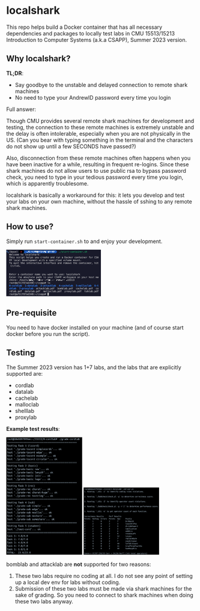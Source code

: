 # localshark

This repo helps build a Docker container that has all necessary dependencies and packages to locally test labs in CMU 15513/15213 Introduction to Computer Systems (a.k.a CSAPP), Summer 2023 version.

## Why localshark?

**TL;DR**:
* Say goodbye to the unstable and delayed connection to remote shark machines
* No need to type your AndrewID password every time you login

Full answer:

Though CMU provides several remote shark machines for development and testing, the connection to these remote machines is extremely unstable and the delay is often intolerable, especially when you are not physically in the US. (Can you bear with typing something in the terminal and the characters do not show up until a few SECONDS have passed?) 

Also, disconnection from these remote machines often happens when you have been inactive for a while, resulting in frequent re-logins. Since these shark machines do not allow users to use public rsa to bypass password check, you need to type in your tedious password every time you login, which is apparently troublesome.

localshark is basically a workaround for this: it lets you develop and test your labs on your own machine, without the hassle of sshing to any remote shark machines.

## How to use?
Simply run `start-container.sh` to and enjoy your development.

<img src='https://github.com/unw9527/localshark/blob/main/images/interface.png' width='50%'>

## Pre-requisite
You need to have docker installed on your machine (and of course start docker before you run the script).

## Testing
The Summer 2023 version has 1+7 labs, and the labs that are explicitly supported are:
* cordlab
* datalab
* cachelab
* malloclab
* shelllab
* proxylab

**Example test results**:

<img src='https://github.com/unw9527/localshark/blob/main/images/cordlab-grade.png' width='40%'>

<img src='https://github.com/unw9527/localshark/blob/main/images/datalab-grade.png' width='40%'>

bomblab and attacklab are **not** supported for two reasons:
1. These two labs require no coding at all. I do not see any point of setting up a local dev env for labs without coding.
2. Submission of these two labs must be made via shark machines for the sake of grading. So you need to connect to shark machines when doing these two labs anyway.
